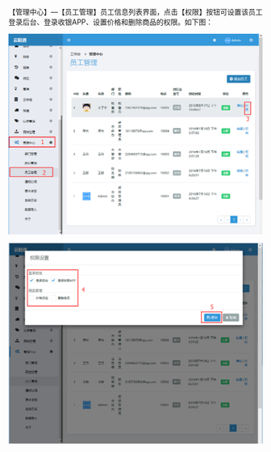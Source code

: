 【管理中心】—【员工管理】员工信息列表界面，点击【权限】按钮可设置该员工登录后台、登录收银APP、设置价格和删除商品的权限。如下图：

![](/assets/权限管理.png)

![](/assets/权限管理2.png)

